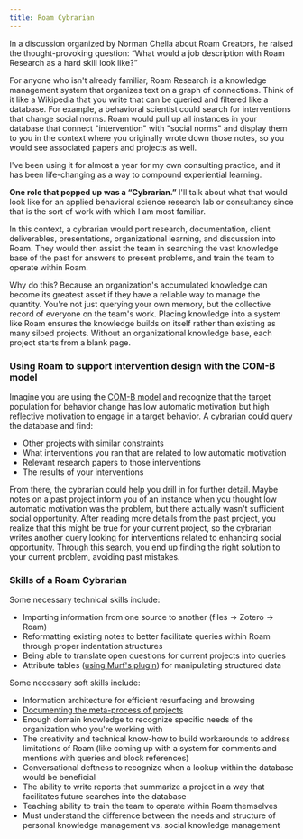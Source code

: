 ```yaml
---
title: Roam Cybrarian
---
```


In a discussion organized by Norman Chella about Roam Creators, he raised the thought-provoking question: “What would a job description with Roam Research as a hard skill look like?”

For anyone who isn't already familiar, Roam Research is a knowledge management system that organizes text on a graph of connections. Think of it like a Wikipedia that you write that can be queried and filtered like a database. For example, a behavioral scientist could search for interventions that change social norms. Roam would pull up all instances in your database that connect "intervention" with "social norms" and display them to you in the context where you originally wrote down those notes, so you would see associated papers and projects as well.

I've been using it for almost a year for my own consulting practice, and it has been life-changing as a way to compound experiential learning.

**One role that popped up was a “Cybrarian.”** I'll talk about what that would look like for an applied behavioral science research lab or consultancy since that is the sort of work with which I am most familiar.

In this context, a cybrarian would port research, documentation, client deliverables, presentations, organizational learning, and discussion into Roam. They would then assist the team in searching the vast knowledge base of the past for answers to present problems, and train the team to operate within Roam.

Why do this? Because an organization's accumulated knowledge can become its greatest asset if they have a reliable way to manage the quantity. You're not just querying your own memory, but the collective record of everyone on the team's work. Placing knowledge into a system like Roam ensures the knowledge builds on itself rather than existing as many siloed projects. Without an organizational knowledge base, each project starts from a blank page.

### Using Roam to support intervention design with the COM-B model

Imagine you are using the [COM-B model](https://www.researchgate.net/publication/51070630_The_Behaviour_Change_Wheel_a_new_method_for_characterising_and_designing_behaviour_change_interventions) and recognize that the target population for behavior change has low automatic motivation but high reflective motivation to engage in a target behavior. A cybrarian could query the database and find:

* Other projects with similar constraints
* What interventions you ran that are related to low automatic motivation
* Relevant research papers to those interventions
* The results of your interventions

From there, the cybrarian could help you drill in for further detail. Maybe notes on a past project inform you of an instance when you thought low automatic motivation was the problem, but there actually wasn't sufficient social opportunity. After reading more details from the past project, you realize that this might be true for your current project, so the cybrarian writes another query looking for interventions related to enhancing social opportunity. Through this search, you end up finding the right solution to your current problem, avoiding past mistakes.

### Skills of a Roam Cybrarian

Some necessary technical skills include: 
* Importing information from one source to another (files -> Zotero -> Roam)
* Reformatting existing notes to better facilitate queries within Roam through proper indentation structures
* Being able to translate open questions for current projects into queries
* Attribute tables ([using Murf's plugin](https://twitter.com/shawnpmurphy8/status/1316770461624090625)) for manipulating structured data

Some necessary soft skills include:
* Information architecture for efficient resurfacing and browsing
* [Documenting the meta-process of projects](https://www.roambrain.com/brainstorming-with-myself-systematic-creativity-in-roam/)
* Enough domain knowledge to recognize specific needs of the organization who you're working with
* The creativity and technical know-how to build workarounds to address limitations of Roam (like coming up with a system for comments and mentions with queries and block references)
* Conversational deftness to recognize when a lookup within the database would be beneficial
* The ability to write reports that summarize a project in a way that facilitates future searches into the database
* Teaching ability to train the team to operate within Roam themselves
* Must understand the difference between the needs and structure of personal knowledge management vs. social knowledge management